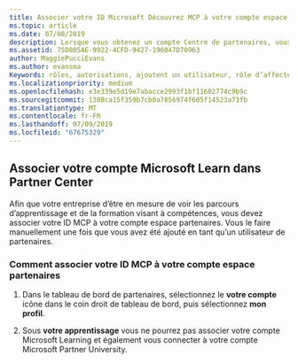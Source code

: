 ```yaml
---
title: Associer votre ID Microsoft Découvrez MCP à votre compte espace partenaires | Partenaires
ms.topic: article
ms.date: 07/08/2019
description: Lorsque vous obtenez un compte Centre de partenaires, vous devez mettre à jour votre profil en associant votre ID. MCP
ms.assetid: 75D805AE-9922-4CFD-9427-196047D70963
author: MaggiePucciEvans
ms.author: evansma
Keywords: rôles, autorisations, ajoutent un utilisateur, rôle d’affecter, administrateur, agent, MCP ID, Microsoft Learn
ms.localizationpriority: medium
ms.openlocfilehash: e3e339e5d19e7abacce2993f1bf11602774c9b9c
ms.sourcegitcommit: 1388ca15f359b7cb0a7856974f605f14523a73fb
ms.translationtype: MT
ms.contentlocale: fr-FR
ms.lasthandoff: 07/09/2019
ms.locfileid: "67675329"
---
```

## <a name="associate-your-microsoft-learn-account-in-partner-center"></a>Associer votre compte Microsoft Learn dans Partner Center

Afin que votre entreprise d’être en mesure de voir les parcours d’apprentissage et de la formation visant à compétences, vous devez associer votre ID MCP à votre compte espace partenaires. Vous le faire manuellement une fois que vous avez été ajouté en tant qu’un utilisateur de partenaires.

### <a name="how-to-associate-your-mcp-id-to-your-partner-center-account"></a>Comment associer votre ID MCP à votre compte espace partenaires

1. Dans le tableau de bord de partenaires, sélectionnez le **votre compte** icône dans le coin droit de tableau de bord, puis sélectionnez **mon profil**.

2. Sous **votre apprentissage** vous ne pourrez pas associer votre compte Microsoft Learning et également vous connecter à votre compte Microsoft Partner University.